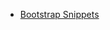 


- [Bootstrap Snippets](https://www.tutorialrepublic.com/snippets/gallery.php)
<!--stackedit_data:
eyJoaXN0b3J5IjpbLTk4NjE2OTUxMV19
-->